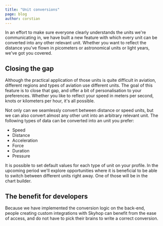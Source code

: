 ```yaml
---
title: "Unit conversions"
page: blog
author: corstian
---
```


In an effort to make sure everyone clearly understands the units we're communicating in, we have built a new feature with which every unit can be converted into any other relevant unit. Whether you want to reflect the distance you've flown in picometers or astronomical units or light years, we've got you covered.


## Closing the gap

Although the practical application of those units is quite difficult in aviation, different regions and types of aviation use different units. The goal of this feature is to close that gap, and offer a bit of personalisation to your preferences. Whether you like to reflect your speed in meters per second, knots or kilometers per hour, it's all possible.

Not only can we seamlessly convert between distance or speed units, but we can also convert almost any other unit into an arbitrary relevant unit. The following types of data can be converted into an unit you prefer:

- Speed
- Distance
- Acceleration
- Force
- Duration
- Pressure

It is possible to set default values for each type of unit on your profile. In the upcoming period we'll explore opportunities where it is beneficial to be able to switch between different units right away. One of those will be in the chart builder.

## The benefit for developers

Because we have implemented the conversion logic on the back-end, people creating custom integrations with Skyhop can benefit from the ease of access, and do not have to pick their brains to write a correct conversion.